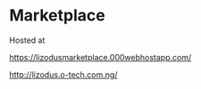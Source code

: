 # Marketplace

Hosted at

https://lizodusmarketplace.000webhostapp.com/



http://lizodus.o-tech.com.ng/
